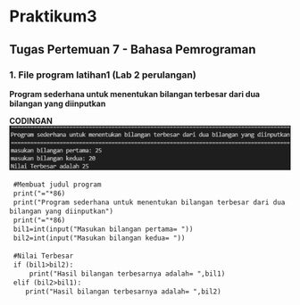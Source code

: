 # Praktikum3
## Tugas Pertemuan 7 - Bahasa Pemrograman

### 1. File program latihan1 (Lab 2 perulangan)
**Program sederhana untuk menentukan bilangan terbesar dari dua bilangan yang diinputkan**

**CODINGAN**
![Gambar 1](screenshoot/ss1.png)
```
 #Membuat judul program 
 print("="*86)
 print("Program sederhana untuk menentukan bilangan terbesar dari dua bilangan yang diinputkan")
 print("="*86)
 bil1=int(input("Masukan bilangan pertama= "))
 bil2=int(input("Masukan bilangan kedua= "))

 #Nilai Terbesar
 if (bil1>bil2):
     print("Hasil bilangan terbesarnya adalah= ",bil1)
 elif (bil2>bil1):
    print("Hasil bilangan terbesarnya adalah= ",bil2)
```